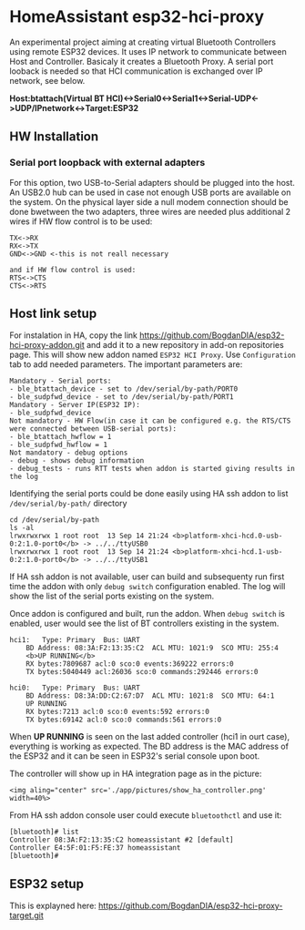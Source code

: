# HomeAssistant esp32-hci-proxy 
An experimental project aiming at creating virtual Bluetooth Controllers using remote ESP32 devices. It uses IP network to communicate between Host and Controller. Basicaly it creates a Bluetooth Proxy. A serial port looback is needed so that HCI communication is exchanged over IP network, see below.  

<b>Host:btattach(Virtual BT HCI)<->Serial0<->Serial1<->Serial-UDP<->UDP/IPnetwork<->Target:ESP32</b>

## HW Installation
### Serial port loopback with external adapters
For this option, two USB-to-Serial adapters should be plugged into the host. An USB2.0 hub can be used in case not enough USB ports are available on the system. On the physical layer side a null modem connection should be done bwetween the two adapters, three wires are needed plus additional 2 wires if HW flow control is to be used:
```
TX<->RX
RX<->TX
GND<->GND <-this is not reall necessary

and if HW flow control is used:
RTS<->CTS
CTS<->RTS
```
## Host link setup 
For instalation in HA, copy the link https://github.com/BogdanDIA/esp32-hci-proxy-addon.git and add it to a new repository in add-on repositories page. This will show new addon named `ESP32 HCI Proxy`.
Use `Configuration` tab to add needed parameters. The important parameters are:
```
Mandatory - Serial ports:
- ble_btattach_device - set to /dev/serial/by-path/PORT0
- ble_sudpfwd_device - set to /dev/serial/by-path/PORT1
Mandatory - Server IP(ESP32 IP):
- ble_sudpfwd_device 
Not mandatory - HW Flow(in case it can be configured e.g. the RTS/CTS were connected between USB-serial ports):
- ble_btattach_hwflow = 1
- ble_sudpfwd_hwflow = 1
Not mandatory - debug options
- debug - shows debug information
- debug_tests - runs RTT tests when addon is started giving results in the log
```

Identifying the serial ports could be done easily using HA ssh addon to list `/dev/serial/by-path/` directory
```
cd /dev/serial/by-path
ls -al
lrwxrwxrwx 1 root root  13 Sep 14 21:24 <b>platform-xhci-hcd.0-usb-0:2:1.0-port0</b> -> ../../ttyUSB0
lrwxrwxrwx 1 root root  13 Sep 14 21:24 <b>platform-xhci-hcd.1-usb-0:2:1.0-port0</b> -> ../../ttyUSB1
```

If HA ssh addon is not available, user can build and subsequenty run first time the addon with only `debug switch` configuration enabled. The log will show the list of the serial ports existing on the system.

Once addon is configured and built, run the addon. When `debug switch` is enabled, user would see the list of BT controllers existing in the system.

```
hci1:	Type: Primary  Bus: UART
	BD Address: 08:3A:F2:13:35:C2  ACL MTU: 1021:9  SCO MTU: 255:4
	<b>UP RUNNING</b>
	RX bytes:7809687 acl:0 sco:0 events:369222 errors:0
	TX bytes:5040449 acl:26036 sco:0 commands:292446 errors:0

hci0:	Type: Primary  Bus: UART
	BD Address: D8:3A:DD:C2:67:D7  ACL MTU: 1021:8  SCO MTU: 64:1
	UP RUNNING 
	RX bytes:7213 acl:0 sco:0 events:592 errors:0
	TX bytes:69142 acl:0 sco:0 commands:561 errors:0
```
When <b>UP RUNNING</b> is seen on the last added controller (hci1 in ourt case), everything is working as expected. The BD address is the MAC address of the ESP32 and it can be seen in ESP32's serial console upon boot.

The controller will show up in HA integration page as in the picture:
```
<img aling="center" src='./app/pictures/show_ha_controller.png' width=40%>
```

From HA ssh addon console user could execute `bluetoothctl` and use it:
```
[bluetooth]# list
Controller 08:3A:F2:13:35:C2 homeassistant #2 [default]
Controller E4:5F:01:F5:FE:37 homeassistant 
[bluetooth]# 
```

## ESP32 setup 
This is explayned here: https://github.com/BogdanDIA/esp32-hci-proxy-target.git
